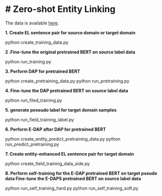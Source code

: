 # # Zero-shot Entity Linking

The data is available [here](https://drive.google.com/file/d/1ZcKZ1is0VEkY9kNfPxIG19qEIqHE5LIO/view?usp=sharing). 


**1. Create EL sentence pair for source domain or target domain** 

python create_training_data.py

**2 .Fine-tune the original pretrained BERT on source label data**

python run_training.py

**3. Perform DAP for pretrained BERT**

python create_pretraining_data.py
python run_pretraining.py

**4. Fine-tune the DAP pretrained BERT on source label data**

python run_filed_training.py

**5.  generate peseudo label for target domain samples**

python run_field_training_label.py

**6. Perform E-DAP after DAP for pretrained BERT**

python create_entity_predict_pretraining_data.py
python run_predict_pretraining.py

**7. Create entity-enhanced EL sentence pair for target domain**

python create_field_training_data_side.py

**8. Perform self-training for the E-DAP pretrained BERT on target pseudo data 
     Fine-tune the E-DAPS pretrained BERT on source label data**

python run_self_training_hard.py
python run_self_training_soft.py









